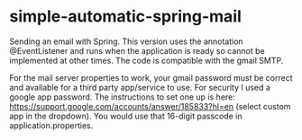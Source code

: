 # simple-automatic-spring-mail
Sending an email with Spring. This version uses the annotation @EventListener and runs when the application is ready so cannot be implemented at other times. The code is compatible with the gmail SMTP.

For the mail server properties to work, your gmail password must be correct and available for a third party app/service to use. For security I used a google app password. The instructions to set one up is here: https://support.google.com/accounts/answer/185833?hl=en (select custom app in the dropdown). You would use that 16-digit passcode in application.properties.
